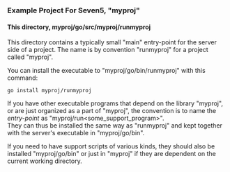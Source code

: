 ### Example Project For Seven5, "myproj"

#### This directory, myproj/go/src/myproj/runmyproj

This directory contains a typically small "main" entry-point for the server side of a project.  The
name is by convention "runmyproj" for a project called "myproj".  

You can install the executable to "myproj/go/bin/runmyproj" with this command:

```
go install myproj/runmyproj
```

If you have other executable programs that depend on the library "myproj", or are just organized as a 
part of "myproj", the convention is to name the _entry-point_ as "myproj/run<some_support_program>".  
They can thus be installed the same way as "runmyproj" and kept together with the server's executable
in "myproj/go/bin".

If you need to have support scripts of various kinds, they should also be installed "myproj/go/bin" or
just in "myproj" if they are dependent on the current working directory.